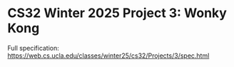 # CS32 Winter 2025 Project 3: Wonky Kong
Full specification: https://web.cs.ucla.edu/classes/winter25/cs32/Projects/3/spec.html
